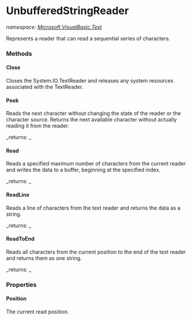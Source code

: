 ﻿
# UnbufferedStringReader
_namespace: [Microsoft.VisualBasic.Text](N-Microsoft.VisualBasic.Text.md)_

Represents a reader that can read a sequential series of characters.

### Methods

#### Close
Closes the System.IO.TextReader and releases any system resources associated
 with the TextReader.
#### Peek
Reads the next character without changing the state of the reader or the character
 source. Returns the next available character without actually reading it from
 the reader.

_returns: _
#### Read
Reads a specified maximum number of characters from the current reader and writes
 the data to a buffer, beginning at the specified index.

_returns: _
#### ReadLine
Reads a line of characters from the text reader and returns the data as a string.

_returns: _
#### ReadToEnd
Reads all characters from the current position to the end of the text reader
 and returns them as one string.

_returns: _


### Properties

#### Position
The current read position.

